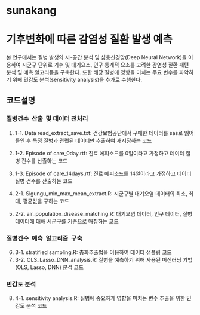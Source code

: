 # sunakang

기후변화에 따른 감염성 질환 발생 예측
============

본 연구에서는 질병 발생의 시･공간 분석 및 심층신경망(Deep Neural Network)을 이용하여 시군구 단위로 기후 및 대기요소, 인구 통계적 요소를 고려한 감염성 질환 패턴 분석 및 예측 알고리듬을 구축한다. 또한 해당 질병에 영향을 미치는 주요 변수를 파악하기 위해 민감도 분석(sensitivity analysis)을 추가로 수행한다.

## 코드설명

### 질병건수  산출  및 데이터 전처리

1. 1-1. Data read_extract_save.txt: 건강보험공단에서 구매한 데이터를 sas로 읽어들인 후 특정 질병과 관련된 데이터만 추출하여 재저장하는 코드
2. 1-2. Episode of care_0day.rtf: 진료 에피소드를 0일이라고 가정하고 데이터 질병 건수를 산출하는 코드
3. 1-3. Episode of care_14days.rtf: 진료 에피소드를 14일이라고 가정하고 데이터 질병 건수를 산출하는 코드

4. 2-1. Sigungu_min_max_mean_extract.R: 시군구별 대기오염 데이터의 최소, 최대, 평균값을 구하는 코드
5. 2-2. air_population_disease_matching.R: 대기오염 데이터, 인구 데이터, 질병 데이터에 대해 시군구를 기준으로 매칭하는 코드


### 질병건수  예측  알고리즘  구축

6. 3-1. stratified sampling.R: 층화추출법을 이용하여 데이터 샘플링 코드
7. 3-2. OLS_Lasso_DNN_analysis.R: 질병을 예측하기 위해 사용된 머신러닝 기법(OLS, Lasso, DNN) 분석 코드


### 민감도 분석

8. 4-1. sensitivity analysis.R: 질병에 중요하게 영향을 미치는 변수 추출을 위한 민감도 분석 코드

